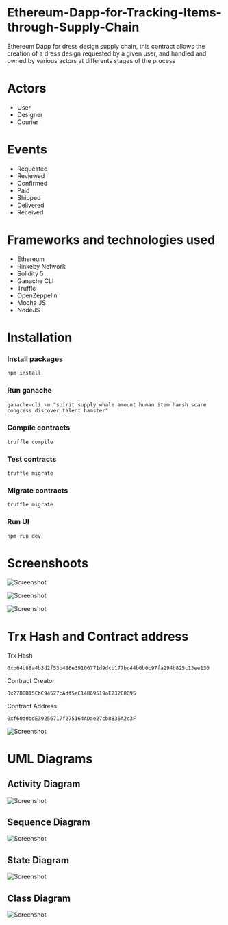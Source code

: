 # Ethereum-Dapp-for-Tracking-Items-through-Supply-Chain
Ethereum Dapp for dress design supply chain, this contract allows the creation of a dress design requested by a given user, and handled and owned by various actors at differents stages of the process

# Actors
* User
* Designer
* Courier

# Events
* Requested
* Reviewed
* Confirmed
* Paid
* Shipped
* Delivered
* Received

# Frameworks and technologies used
* Ethereum
* Rinkeby Network
* Solidity 5
* Ganache CLI
* Truffle
* OpenZeppelin
* Mocha JS
* NodeJS

# Installation
### Install packages
```
npm install
```

### Run ganache
```
ganache-cli -m "spirit supply whale amount human item harsh scare congress discover talent hamster"
```

### Compile contracts
```
truffle compile
```

### Test contracts
```
truffle migrate
```

### Migrate contracts
```
truffle migrate
```

### Run UI
```
npm run dev
```

# Screenshoots
![Screenshot](Screenshoots/ss1.PNG)

![Screenshot](Screenshoots/ss2.PNG)

![Screenshot](Screenshoots/ss3.PNG)

# Trx Hash and Contract address

Trx Hash
```
0xb64b88a4b3d2f53b486e39106771d9dcb177bc44b0b0c97fa294b825c13ee130
```

Contract Creator
```
0x27D8D15CbC94527cAdf5eC14B69519aE23288B95
```
Contract Address
```
0xf60d0bdE39256717f275164ADae27cb8836A2c3F
```

![Screenshot](contract.PNG)

# UML Diagrams

## Activity Diagram

![Screenshot](UML/Activity_Diagram_for_Online_Dress_Design_Supply_Chain.png)

## Sequence Diagram

![Screenshot](UML/Sequence_Diagram_for_Online_Dress_Design_Supply_Chain.png)

## State Diagram

![Screenshot](UML/State_Diagram_for_Online_Dress_Design_Supply_Chain.png)

## Class Diagram

![Screenshot](UML/UML_Class_Diagram_for_Online_Dress_Design_Supply_Chain.png)



